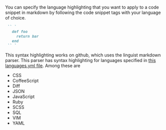 You can specify the language highlighting that you want to apply to a code snippet in markdown by following the code snippet tags with your language of choice.

```ruby
 `` `
   def foo
     return bar
   end
 `` `
```

This syntax highlighting works on github, which uses the linguist markdown parser. This parser has syntax highlighting for languages specified in [this languages.yml file](https://github.com/github/linguist/blob/master/lib/linguist/languages.yml). Among these are

* CSS
* CoffeeScript
* Diff
* JSON
* JavaScript
* Ruby
* SCSS
* SQL
* VIM
* YAML
